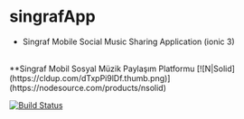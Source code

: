 # singrafApp
- Singraf Mobile Social Music Sharing Application (ionic 3)
<br>
**Singraf Mobil Sosyal Müzik Paylaşım Platformu
[![N|Solid](https://cldup.com/dTxpPi9lDf.thumb.png)](https://nodesource.com/products/nsolid)

[![Build Status](https://travis-ci.org/joemccann/dillinger.svg?branch=master)](https://travis-ci.org/joemccann/dillinger)
